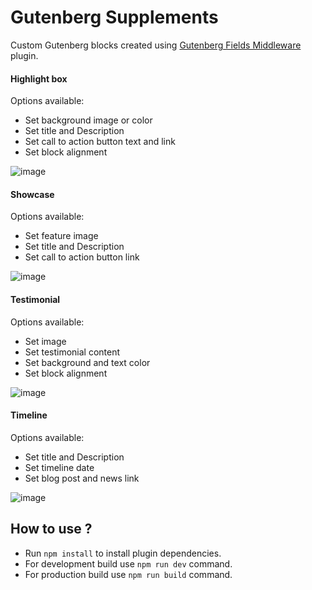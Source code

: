 # Gutenberg Supplements

Custom Gutenberg blocks created using [Gutenberg Fields Middleware](https://github.com/rtCamp/gutenberg-fields-middleware) plugin.

#### Highlight box
Options available:
- Set background image or color
- Set title and Description
- Set call to action button text and link
- Set block alignment

![image](https://user-images.githubusercontent.com/1138833/39507796-4760abfe-4dfd-11e8-9836-a35281b39e4f.png)

#### Showcase
Options available:
- Set feature image
- Set title and Description
- Set call to action button link

![image](https://user-images.githubusercontent.com/1138833/39507744-0b874dcc-4dfd-11e8-8313-f2c6cd314a37.png)

#### Testimonial
Options available:
- Set image
- Set testimonial content
- Set background and text color
- Set block alignment

![image](https://user-images.githubusercontent.com/1138833/39507718-ecac91a0-4dfc-11e8-82a8-ed69e7c7bbe3.png)

#### Timeline
Options available:
- Set title and Description
- Set timeline date
- Set blog post and news link

![image](https://user-images.githubusercontent.com/1138833/39507770-2b276cac-4dfd-11e8-951d-5e218147c21e.png)

## How to use ?

- Run `npm install` to install plugin dependencies.
- For development build use `npm run dev` command.
- For production build use `npm run build` command.
